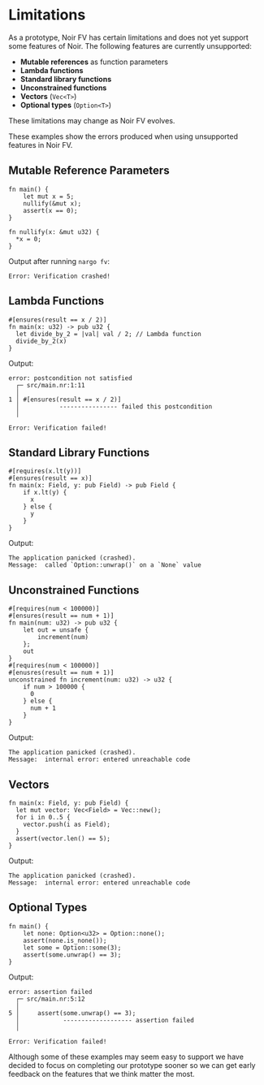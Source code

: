 # Limitations

As a prototype, Noir FV has certain limitations and does not yet support some features of Noir. The following features are currently unsupported:
* **Mutable references** as function parameters
* **Lambda functions**
* **Standard library functions**
* **Unconstrained functions**
* **Vectors** (`Vec<T>`)
* **Optional types** (`Option<T>`)

These limitations may change as Noir FV evolves.

These examples show the errors produced when using unsupported features in Noir FV.

## Mutable Reference Parameters
```rust,ignore
fn main() {
    let mut x = 5;
    nullify(&mut x);
    assert(x == 0);
}

fn nullify(x: &mut u32) {
  *x = 0;
}
```
Output after running `nargo fv`:
```
Error: Verification crashed!
```

## Lambda Functions
```rust,ignore
#[ensures(result == x / 2)]
fn main(x: u32) -> pub u32 {
  let divide_by_2 = |val| val / 2; // Lambda function
  divide_by_2(x)
}
```
Output:
```
error: postcondition not satisfied
  ┌─ src/main.nr:1:11
  │
1 │ #[ensures(result == x / 2)]
  │           ---------------- failed this postcondition
  │

Error: Verification failed!
```

## Standard Library Functions
```rust,ignore
#[requires(x.lt(y))]
#[ensures(result == x)]
fn main(x: Field, y: pub Field) -> pub Field {
    if x.lt(y) {
      x
    } else {
      y
    }
}
```
Output:
```
The application panicked (crashed).
Message:  called `Option::unwrap()` on a `None` value
```

## Unconstrained Functions
```rust,ignore
#[requires(num < 100000)]
#[ensures(result == num + 1)]
fn main(num: u32) -> pub u32 {
    let out = unsafe { 
        increment(num) 
    };
    out
}
#[requires(num < 100000)]
#[enusres(result == num + 1)]
unconstrained fn increment(num: u32) -> u32 {
    if num > 100000 {
      0
    } else {
      num + 1
    }
}
```
Output:
```
The application panicked (crashed).
Message:  internal error: entered unreachable code
```
## Vectors
```rust,ignore
fn main(x: Field, y: pub Field) {
  let mut vector: Vec<Field> = Vec::new();
  for i in 0..5 {
    vector.push(i as Field);
  }
  assert(vector.len() == 5);
}
```
Output:
```
The application panicked (crashed).
Message:  internal error: entered unreachable code
```

## Optional Types
```rust,ignore
fn main() {
    let none: Option<u32> = Option::none();
    assert(none.is_none());
    let some = Option::some(3);
    assert(some.unwrap() == 3);
}
```
Output:
```
error: assertion failed
  ┌─ src/main.nr:5:12
  │
5 │     assert(some.unwrap() == 3);
  │            ------------------- assertion failed
  │

Error: Verification failed!
```

Although some of these examples may seem easy to support we have decided to focus on completing our prototype sooner so we can get early feedback on the features that we think matter the most.
